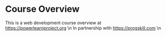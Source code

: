 # Course Overview

This is a web development course overview at https://powerlearnproject.org \n
In partnership with https://progskill.com \n
